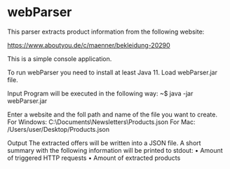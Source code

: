 # webParser

This parser extracts product information from the following website:

https://www.aboutyou.de/c/maenner/bekleidung-20290

This is a simple console application.

To run webParser you need to install at least Java 11.
Load webParser.jar file.

Input
Program will be executed in the following way: 
~$ java -jar webParser.jar

Enter a website and the foll path and name of the file you want to create.
For Windows: C:\Documents\Newsletters\Products.json
For Mac: /Users/user/Desktop/Products.json


Output
The extracted offers will be written into a JSON file.
A short summary with the following information will be printed to stdout:
• Amount of triggered HTTP requests
• Amount of extracted products